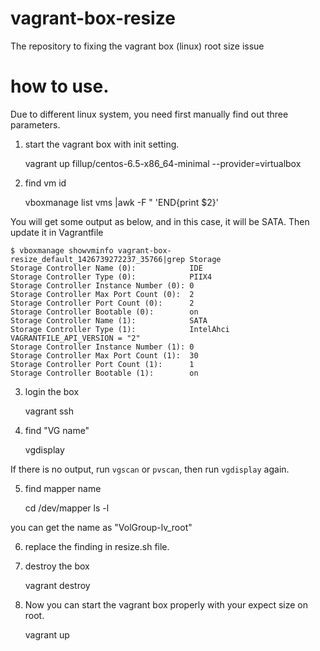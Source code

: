 # vagrant-box-resize
The repository to fixing the vagrant box (linux) root size issue

# how to use.

Due to different linux system, you need first manually find out three parameters. 

1) start the vagrant box with init setting. 

    vagrant up fillup/centos-6.5-x86_64-minimal --provider=virtualbox

2) find vm id

    vboxmanage list vms |awk -F \" 'END{print $2}' 

You will get some output as below, and in this case, it will be SATA. Then update it in Vagrantfile

```
$ vboxmanage showvminfo vagrant-box-resize_default_1426739272237_35766|grep Storage
Storage Controller Name (0):            IDE
Storage Controller Type (0):            PIIX4
Storage Controller Instance Number (0): 0
Storage Controller Max Port Count (0):  2
Storage Controller Port Count (0):      2
Storage Controller Bootable (0):        on
Storage Controller Name (1):            SATA
Storage Controller Type (1):            IntelAhci
VAGRANTFILE_API_VERSION = "2"
Storage Controller Instance Number (1): 0
Storage Controller Max Port Count (1):  30
Storage Controller Port Count (1):      1
Storage Controller Bootable (1):        on
```

3) login the box

    vagrant ssh

4) find "VG name"

    vgdisplay

If there is no output, run `vgscan` or `pvscan`, then run `vgdisplay` again.

5) find mapper name

    cd /dev/mapper
    ls -l 

you can get the name as "VolGroup-lv_root"  

6) replace the finding in resize.sh file.

7) destroy the box

    vagrant destroy

8) Now you can start the vagrant box properly with your expect size on root.

    vagrant up
